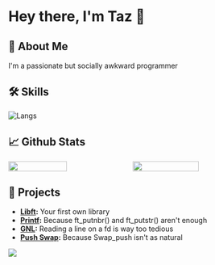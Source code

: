# Hey there, I'm Taz 👋

## 🦊 About Me
I'm a passionate but socially awkward programmer

## 🛠️ Skills

![Langs](https://github-readme-stats.vercel.app/api/top-langs/?username=tazerotu&theme=react&show_icons=true&hide_border=true&layout=compact)

## 📈 Github Stats
<div style="display: flex; justify-content: space-between;">
  <img src="https://github-readme-stats.vercel.app/api?username=tazerotu&theme=react&show_icons=true&hide_border=true&count_private=true" style="width: 48%;">
  <img src="https://github-readme-streak-stats.herokuapp.com/?user=tazerotu&theme=react&hide_border=true" style="width: 51%;">
</div>

## 🔭 Projects
- **[Libft](https://github.com/tazerotu/42-Cursus/tree/main/Cercle%201/libft):** Your first own library
- **[Printf](https://github.com/tazerotu/42-Cursus/tree/main/Cercle%202/ft_printf):** Because ft_putnbr() and ft_putstr() aren't enough
- **[GNL]([https://github.com/flmarsou/2.2-get_next_line](https://github.com/tazerotu/42-Cursus/tree/main/Cercle%202/gnl)):** Reading a line on a fd is way too tedious
- **[Push Swap](https://github.com/tazerotu/42-Cursus/tree/main/Cercle%203/Push-Swap):** Because Swap_push isn't as natural

[![](https://visitcount.itsvg.in/api?id=flmarsou&label=Profile%20Views&color=0&icon=5&pretty=true)](https://visitcount.itsvg.in)
